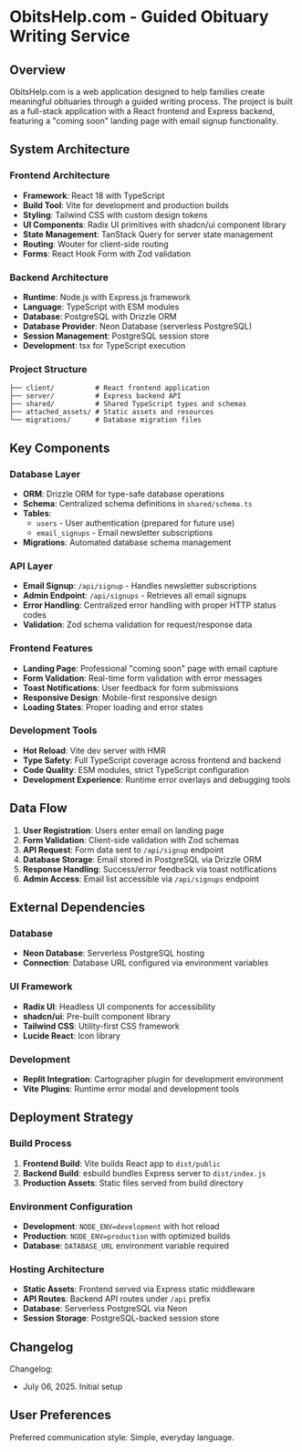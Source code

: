 # ObitsHelp.com - Guided Obituary Writing Service

## Overview

ObitsHelp.com is a web application designed to help families create meaningful obituaries through a guided writing process. The project is built as a full-stack application with a React frontend and Express backend, featuring a "coming soon" landing page with email signup functionality.

## System Architecture

### Frontend Architecture
- **Framework**: React 18 with TypeScript
- **Build Tool**: Vite for development and production builds
- **Styling**: Tailwind CSS with custom design tokens
- **UI Components**: Radix UI primitives with shadcn/ui component library
- **State Management**: TanStack Query for server state management
- **Routing**: Wouter for client-side routing
- **Forms**: React Hook Form with Zod validation

### Backend Architecture
- **Runtime**: Node.js with Express.js framework
- **Language**: TypeScript with ESM modules
- **Database**: PostgreSQL with Drizzle ORM
- **Database Provider**: Neon Database (serverless PostgreSQL)
- **Session Management**: PostgreSQL session store
- **Development**: tsx for TypeScript execution

### Project Structure
```
├── client/          # React frontend application
├── server/          # Express backend API
├── shared/          # Shared TypeScript types and schemas
├── attached_assets/ # Static assets and resources
└── migrations/      # Database migration files
```

## Key Components

### Database Layer
- **ORM**: Drizzle ORM for type-safe database operations
- **Schema**: Centralized schema definitions in `shared/schema.ts`
- **Tables**: 
  - `users` - User authentication (prepared for future use)
  - `email_signups` - Email newsletter subscriptions
- **Migrations**: Automated database schema management

### API Layer
- **Email Signup**: `/api/signup` - Handles newsletter subscriptions
- **Admin Endpoint**: `/api/signups` - Retrieves all email signups
- **Error Handling**: Centralized error handling with proper HTTP status codes
- **Validation**: Zod schema validation for request/response data

### Frontend Features
- **Landing Page**: Professional "coming soon" page with email capture
- **Form Validation**: Real-time form validation with error messages
- **Toast Notifications**: User feedback for form submissions
- **Responsive Design**: Mobile-first responsive design
- **Loading States**: Proper loading and error states

### Development Tools
- **Hot Reload**: Vite dev server with HMR
- **Type Safety**: Full TypeScript coverage across frontend and backend
- **Code Quality**: ESM modules, strict TypeScript configuration
- **Development Experience**: Runtime error overlays and debugging tools

## Data Flow

1. **User Registration**: Users enter email on landing page
2. **Form Validation**: Client-side validation with Zod schemas
3. **API Request**: Form data sent to `/api/signup` endpoint
4. **Database Storage**: Email stored in PostgreSQL via Drizzle ORM
5. **Response Handling**: Success/error feedback via toast notifications
6. **Admin Access**: Email list accessible via `/api/signups` endpoint

## External Dependencies

### Database
- **Neon Database**: Serverless PostgreSQL hosting
- **Connection**: Database URL configured via environment variables

### UI Framework
- **Radix UI**: Headless UI components for accessibility
- **shadcn/ui**: Pre-built component library
- **Tailwind CSS**: Utility-first CSS framework
- **Lucide React**: Icon library

### Development
- **Replit Integration**: Cartographer plugin for development environment
- **Vite Plugins**: Runtime error modal and development tools

## Deployment Strategy

### Build Process
1. **Frontend Build**: Vite builds React app to `dist/public`
2. **Backend Build**: esbuild bundles Express server to `dist/index.js`
3. **Production Assets**: Static files served from build directory

### Environment Configuration
- **Development**: `NODE_ENV=development` with hot reload
- **Production**: `NODE_ENV=production` with optimized builds
- **Database**: `DATABASE_URL` environment variable required

### Hosting Architecture
- **Static Assets**: Frontend served via Express static middleware
- **API Routes**: Backend API routes under `/api` prefix
- **Database**: Serverless PostgreSQL via Neon
- **Session Storage**: PostgreSQL-backed session store

## Changelog

Changelog:
- July 06, 2025. Initial setup

## User Preferences

Preferred communication style: Simple, everyday language.